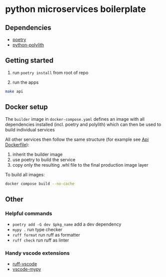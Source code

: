 # python microservices boilerplate

## Dependencies

- [poetry](https://python-poetry.org/docs/)
- [python-polylith](https://davidvujic.github.io/python-polylith-docs/)

## Getting started

1. run `poetry install` from root of repo

2. run the apps

```bash
make api
```

## Docker setup

The `builder` image in `docker-compose.yaml` defines an image with all dependencies installed (incl. poetry and polylith) which can then be used to build individual services

All other services then follow the same structure (for example see [Api Dockerfile](./projects/api-project/Dockerfile)):

1. inherit the builder image
2. use poetry to build the service
3. copy only the resulting .whl file to the final production image layer

To build all images:

```bash
docker compose build --no-cache
```

## Other

### Helpful commands

- `poetry add -G dev $pkg_name` add a dev dependency
- `mypy .` run type checker
- `ruff format` run ruff as formatter
- `ruff check` run ruff as linter

### Handy vscode extensions

- [ruff-vscode](https://github.com/astral-sh/ruff-vscode)
- [vscode-mypy](https://github.com/microsoft/vscode-mypy/)
